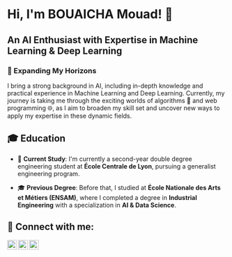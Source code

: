 




 <h1>Hi, I'm BOUAICHA Mouad! 👋</h1>
<h2>An AI Enthusiast with Expertise in Machine Learning & Deep Learning</h2>

<h3>🚀 Expanding My Horizons</h3>
I bring a strong background in AI, including in-depth knowledge and practical experience in Machine Learning and Deep Learning. Currently, my journey is taking me through the exciting worlds of algorithms 🧮 and web programming 🌐, as I aim to broaden my skill set and uncover new ways to apply my expertise in these dynamic fields.





## 🎓 Education

- 🏫 **Current Study**: I'm currently a second-year double degree engineering student at **École Centrale de Lyon**, pursuing a generalist engineering program.

- 🎓 **Previous Degree**: Before that, I studied at **École Nationale des Arts et Métiers (ENSAM)**, where I completed a degree in **Industrial Engineering** with a specialization in **AI & Data Science**.







<h2> 🤳 Connect with me:</h2>

<a href="https://twitter.com/MouadBouaichaa"><img align="left" alt="BOUAICHA Mouad | Twitter" width="22px" src="https://raw.githubusercontent.com/johan/svg-cleanups/master/logos/twitter.svg" /></a>
<a href="https://www.linkedin.com/in/mouad-bouaicha-a4aaa0211"><img align="left" alt="BOUAICHA Mouad | LinkedIn" width="22px" src="https://raw.githubusercontent.com/johan/svg-cleanups/master/logos/linkedin.svg" /></a>
<a href="https://www.instagram.com/mouadbouaicha/"><img align="left" alt="BOUAICHA Mouad | Instagram" width="22px" src="https://raw.githubusercontent.com/johan/svg-cleanups/master/logos/instagram.svg" /></a>
<br />

